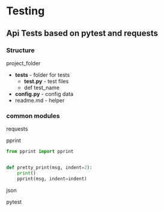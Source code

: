 # Testing

## Api Tests based on pytest and requests

### Structure

project\_folder

* **tests** - folder for tests
  * **test.py** - test files
  * def test\_name
* **config.py** - config data
* readme.md - helper

### common modules

requests 

pprint 

```python
from pprint import pprint


def pretty_print(msg, indent=2):
    print()
    pprint(msg, indent=indent)
```

json

pytest 